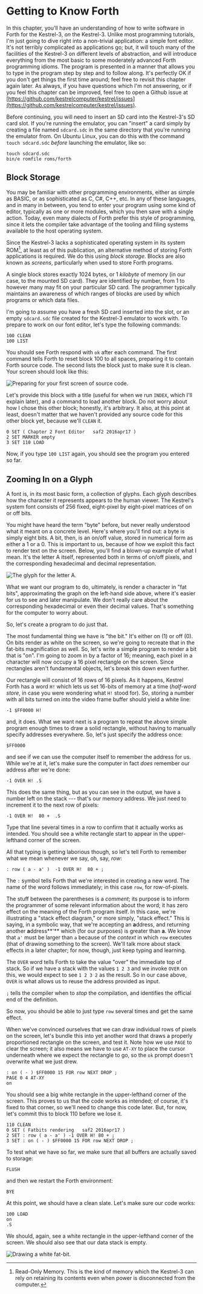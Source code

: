 # Getting to Know Forth

In this chapter, you'll have an understanding of how to write software in Forth for the Kestrel-3, *on* the Kestrel-3.  Unlike most programming tutorials, I'm just going to dive right into a non-trivial application: a simple font editor.  It's not terribly complicated as applications go; but, it will touch many of the facilities of the Kestrel-3 on different levels of abstraction, and will introduce everything from the most basic to some moderately advanced Forth programming idioms.  The program is presented in a manner that allows you to type in the program step by step and to follow along.  It's perfectly OK if you don't get things the first time around; feel free to revisit this chapter again later.  As always, if you have questions which I'm not answering, or if you feel this chapter can be improved, feel free to open a Github issue at [https://github.com/kestrelcomputer/kestrel/issues](https://github.com/kestrelcomputer/kestrel/issues).

Before continuing, you will need to insert an SD card into the Kestrel-3's SD card slot.  If you're running the emulator, you can "insert" a card simply by creating a file named `sdcard.sdc` in the same directory that you're running the emulator from.  On Ubuntu Linux, you can do this with the command `touch sdcard.sdc` *before* launching the emulator, like so:

    touch sdcard.sdc
    bin/e romfile roms/forth

## Block Storage

You may be familiar with other programming environments, either as simple as BASIC, or as sophisticated as C, C#, C++, etc.  In any of these languages, and in many in between, you tend to enter your program using some kind of editor, typically as one or more modules, which you then save with a single action.  Today, even many dialects of Forth prefer this style of programming, since it lets the compiler take advantage of the tooling and filing systems available to the host operating system.

Since the Kestrel-3 lacks a sophisticated operating system in its system ROM[^define_rom], at least as of this publication, an alternative method of storing Forth applications is required.  We do this using *block storage*.  Blocks are also known as *screens*, particularly when used to store Forth programs.

[^define_rom]: Read-Only Memory.  This is the kind of memory which the Kestrel-3 can rely on retaining its contents even when power is disconnected from the computer.

A single block stores exactly 1024 bytes, or 1 *kilobyte* of memory (in our case, to the mounted SD card).  They are identified by number, from 1 to however many may fit on your particular SD card.  The programmer typically maintains an awareness of which ranges of blocks are used by which programs or which data files.

I'm going to assume you have a fresh SD card inserted into the slot, or an empty `sdcard.sdc` file created for the Kestrel-3 emulator to work with.  To prepare to work on our font editor, let's type the following commands:

    100 CLEAN
    100 LIST

You should see Forth respond with `ok` after each command.  The first command tells Forth to reset block 100 to all spaces, preparing it to contain Forth source code.  The second lists the block just to make sure it is clean.  Your screen should look like this:

![Preparing for your first screen of source code.](images/ch2.100clean.png)

Let's provide this block with a title (useful for when we run `INDEX`, which I'll explain later), and a command to load another block.  Do not worry about how I chose this other block; honestly, it's arbitrary.  It also, at this point at least, doesn't matter that we haven't provided any source code for this other block yet, because we'll `CLEAN` it.

    0 SET ( Chapter 2 Font Editor   saf2 2016apr17 )
    2 SET MARKER empty
    3 SET 110 LOAD

Now, if you type `100 LIST` again, you should see the program you entered so far.

## Zooming In on a Glyph

A font is, in its most basic form, a collection of glyphs.  Each glyph describes how the character it represents appears to the human viewer.  The Kestrel's system font consists of 256 fixed, eight-pixel by eight-pixel matrices of on or off bits.

You might have heard the term "byte" before, but never really understood what it meant on a concrete level.  Here's where you'll find out: a byte is simply eight bits.  A bit, then, is an on/off value, stored in numerical form as either a 1 or a 0.  This is important to us, because of how we exploit this fact to render text on the screen.  Below, you'll find a blown-up example of what I mean.  It's the letter A itself, represented both in terms of on/off pixels, and the corresponding hexadecimal and decimal representation.

![The glyph for the letter A.](images/ch2.glyphA.png)

What we want our program to do, ultimately, is render a character in "fat bits", approximating the graph on the left-hand side above, where it's easier for us to see and later manipulate.  We don't really care about the corresponding hexadecimal or even their decimal values.  That's something for the computer to worry about.

So, let's create a program to do just that.  

The most fundamental thing we have is "the bit."  It's either on (1) or off (0).  On bits render as white on the screen, so we're going to recreate that in the fat-bits magnification as well.  So, let's write a simple program to render a bit that is "on".  I'm going to zoom in by a factor of 16; meaning, each pixel in a character will now occupy a 16 pixel rectangle on the screen.  Since rectangles aren't fundamental objects, let's break this down even further.

Our rectangle will consist of 16 rows of 16 pixels.  As it happens, Kestrel Forth has a word `H!` which lets us set 16-bits of memory at a time (*half-word store*, in case you were wondering what `H!` stood for).  So, storing a number with all bits turned on into the video frame buffer should yield a white line:

    -1 $FF0000 H!

and, it does.  What we want next is a program to repeat the above simple program enough times to draw a solid rectangle, without having to manually specify addresses everywhere.  So, let's just specify the address once:

    $FF0000

and see if we can use the computer itself to remember the address for us.  While we're at it, let's make sure the computer in fact *does* remember our address after we're done:

    -1 OVER H! .S

This does the same thing, but as you can see in the output, we have a number left on the stack --- that's our memory address.  We just need to increment it to the next row of pixels:

    -1 OVER H!  80 +  .S

Type that line several times in a row to confirm that it actually works as intended.  You should see a white rectangle start to appear in the upper-lefthand corner of the screen.

All that typing is getting laborious though, so let's tell Forth to remember what we mean whenever we say, oh, say, *row*:

    : row ( a - a' )  -1 OVER H!  80 + ;

The `:` symbol tells Forth that we're interested in creating a new word.  The name of the word follows immediately; in this case `row`, for row-of-pixels.

The stuff between the parentheses is a *comment*; its purpose is to inform the programmer of some relevant information about the word; it has zero effect on the meaning of the Forth program itself.  In this case, we're illustrating a "stack effect diagram," or more simply, "stack effect."  This is saying, in a symbolic way, that we're accepting an **a**ddress, and returning another **a**ddress**'** which (for our purposes) is greater than **a**.  We know that `a'` must be larger than `a` because of the *context* in which `row` executes (that of drawing something to the screen).  We'll talk more about stack effects in a later chapter; for now, though, just keep typing and learning.

The `OVER` word tells Forth to take the value "over" the immediate top of stack.  So if we have a stack with the values `1 2 3` and we invoke `OVER` on this, we would expect to see `1 2 3 2` as the result.  So in our case above, `OVER` is what allows us to reuse the address provided as input.

`;` tells the compiler when to *stop* the compilation, and identifies the official end of the definition.

So now, you should be able to just type `row` several times and get the same effect.

When we've convinced ourselves that we can draw individual rows of pixels on the screen, let's bundle this into yet another word that draws a properly proportioned rectangle on the screen, and test it.  Note how we use `PAGE` to clear the screen; it also means we have to use `AT-XY` to place the cursor underneath where we expect the rectangle to go, so the `ok` prompt doesn't overwrite what we just drew.

    : on ( - ) $FF0000 15 FOR row NEXT DROP ; 
    PAGE 0 4 AT-XY
    on

You should see a big white rectangle in the upper-lefthand corner of the screen.  This proves to us that the code works as intended; of course, it's fixed to that corner, so we'll need to change this code later.  But, for now, let's commit this to block 110 before we lose it.

    110 CLEAN
    0 SET ( Fatbits rendering   saf2 2016apr17 )
    2 SET : row ( a - a' ) -1 OVER H! 80 + ;
    3 SET : on ( - ) $FF0000 15 FOR row NEXT DROP ;

To test what we have so far, we make sure that all buffers are actually saved to storage:

    FLUSH

and then we restart the Forth environment:

    BYE

At this point, we should have a clean slate.  Let's make sure our code works:

    100 LOAD
    on
    .S

We should, again, see a white rectangle in the upper-lefthand corner of the screen.  We should also see that our data stack is empty.

![Drawing a white fat-bit.](images/ch2.fatbit.white.png)

